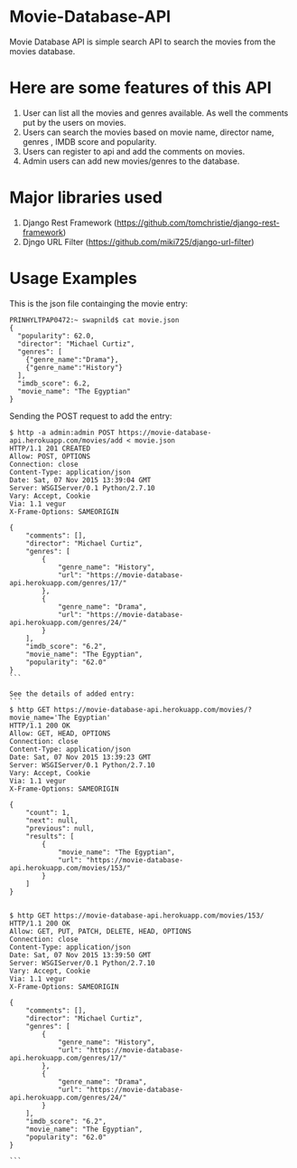 # Movie-Database-API

Movie Database API is simple search API to search the movies from the movies database.

# Here are some features of this API
1. User can list all the movies and genres available. As well the comments put by the users on movies.
2. Users can search the movies based on movie name, director name, genres , IMDB score and popularity.
3. Users can register to api and add the comments on movies.
4. Admin users can add new movies/genres to the database.

# Major libraries used
1. Django Rest Framework (https://github.com/tomchristie/django-rest-framework)
2. Djngo URL Filter (https://github.com/miki725/django-url-filter)


# Usage Examples 
This is the json file containging the movie entry:
```
PRINHYLTPAP0472:~ swapnild$ cat movie.json 
{
  "popularity": 62.0,
  "director": "Michael Curtiz",
  "genres": [
    {"genre_name":"Drama"},
    {"genre_name":"History"}
  ],
  "imdb_score": 6.2,
  "movie_name": "The Egyptian"
}
```

Sending the POST request to add the entry:
````
$ http -a admin:admin POST https://movie-database-api.herokuapp.com/movies/add < movie.json 
HTTP/1.1 201 CREATED
Allow: POST, OPTIONS
Connection: close
Content-Type: application/json
Date: Sat, 07 Nov 2015 13:39:04 GMT
Server: WSGIServer/0.1 Python/2.7.10
Vary: Accept, Cookie
Via: 1.1 vegur
X-Frame-Options: SAMEORIGIN

{
    "comments": [], 
    "director": "Michael Curtiz", 
    "genres": [
        {
            "genre_name": "History", 
            "url": "https://movie-database-api.herokuapp.com/genres/17/"
        }, 
        {
            "genre_name": "Drama", 
            "url": "https://movie-database-api.herokuapp.com/genres/24/"
        }
    ], 
    "imdb_score": "6.2", 
    "movie_name": "The Egyptian", 
    "popularity": "62.0"
}
```

See the details of added entry:
```
$ http GET https://movie-database-api.herokuapp.com/movies/?movie_name='The Egyptian'
HTTP/1.1 200 OK
Allow: GET, HEAD, OPTIONS
Connection: close
Content-Type: application/json
Date: Sat, 07 Nov 2015 13:39:23 GMT
Server: WSGIServer/0.1 Python/2.7.10
Vary: Accept, Cookie
Via: 1.1 vegur
X-Frame-Options: SAMEORIGIN

{
    "count": 1, 
    "next": null, 
    "previous": null, 
    "results": [
        {
            "movie_name": "The Egyptian", 
            "url": "https://movie-database-api.herokuapp.com/movies/153/"
        }
    ]
}


$ http GET https://movie-database-api.herokuapp.com/movies/153/
HTTP/1.1 200 OK
Allow: GET, PUT, PATCH, DELETE, HEAD, OPTIONS
Connection: close
Content-Type: application/json
Date: Sat, 07 Nov 2015 13:39:50 GMT
Server: WSGIServer/0.1 Python/2.7.10
Vary: Accept, Cookie
Via: 1.1 vegur
X-Frame-Options: SAMEORIGIN

{
    "comments": [], 
    "director": "Michael Curtiz", 
    "genres": [
        {
            "genre_name": "History", 
            "url": "https://movie-database-api.herokuapp.com/genres/17/"
        }, 
        {
            "genre_name": "Drama", 
            "url": "https://movie-database-api.herokuapp.com/genres/24/"
        }
    ], 
    "imdb_score": "6.2", 
    "movie_name": "The Egyptian", 
    "popularity": "62.0"
}

```
 





